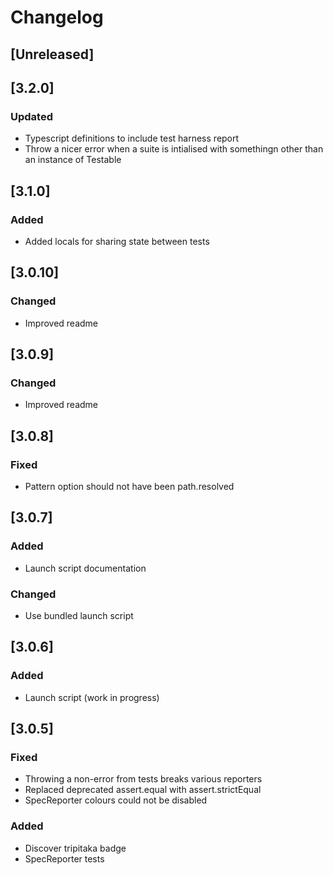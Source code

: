 # Changelog

## [Unreleased]

## [3.2.0]
### Updated
- Typescript definitions to include test harness report
- Throw a nicer error when a suite is intialised with somethingn other than an instance of Testable

## [3.1.0]
### Added
- Added locals for sharing state between tests

## [3.0.10]
### Changed
- Improved readme

## [3.0.9]
### Changed
- Improved readme

## [3.0.8]
### Fixed
- Pattern option should not have been path.resolved

## [3.0.7]
### Added
- Launch script documentation

### Changed
- Use bundled launch script

## [3.0.6]
### Added
- Launch script (work in progress)

## [3.0.5]
### Fixed
- Throwing a non-error from tests breaks various reporters
- Replaced deprecated assert.equal with assert.strictEqual
- SpecReporter colours could not be disabled

### Added
- Discover tripitaka badge
- SpecReporter tests
